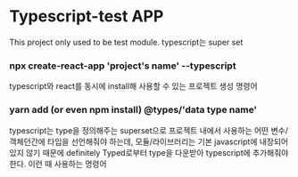 
# Typescript-test APP

This project only used to be test module.
typescript는 super set


### npx create-react-app 'project's name' --typescript
typescript와 react를 동시에 install해 사용할 수 있는 프로젝트 생성 명령어

### yarn add (or even npm install) @types/'data type name'
typescript는 type을 정의해주는 superset으로 프로젝트 내에서 사용하는 어떤 변수/객체던간에 타입을 선언해줘야 하는데, 모듈/라이브러리는 기본 javascript에 내장되어있지 않기 때문에 definitely Typed로부터 type을 다운받아 typescript에 추가해줘야 한다. 이런 때 사용하는 명령어